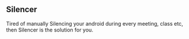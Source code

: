 ## Silencer
Tired of manually Silencing your android during every meeting, class etc, then Silencer is the solution for you.
